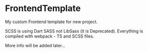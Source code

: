 # FrontendTemplate

My custom Frontend template for new project.

SCSS is using Dart SASS not LibSass (it is Deprecated).
Everything is compiled with webpack - TS and SCSS files.

More info will be added later...